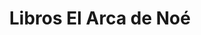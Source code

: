 ---
title: "Libros El Arca de Noé"
url: /ciudad-autonoma-de-buenos-aires/libros-el-arca-de-noe/
shop: Bücher
---